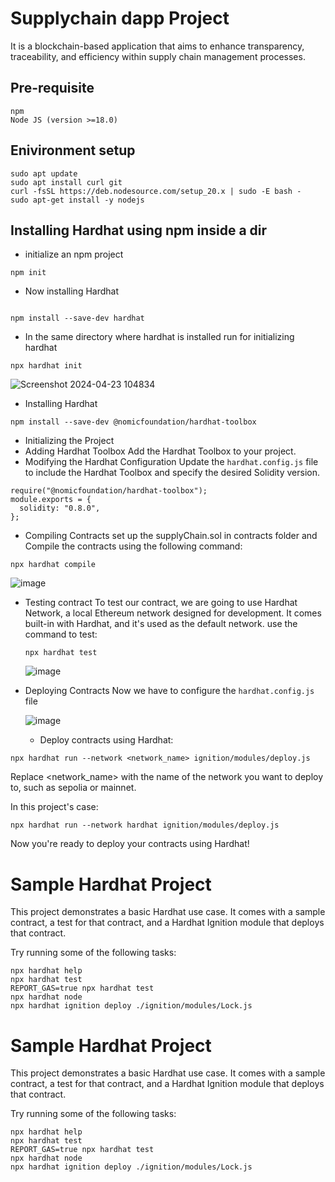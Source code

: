 
# Supplychain dapp Project

It is a blockchain-based application that aims to enhance transparency, traceability, and efficiency within supply chain management processes.

## Pre-requisite
```
npm
Node JS (version >=18.0)
```
## Enivironment setup
```
sudo apt update
sudo apt install curl git
curl -fsSL https://deb.nodesource.com/setup_20.x | sudo -E bash -
sudo apt-get install -y nodejs
```
## Installing Hardhat using npm inside a dir
- initialize an npm project
```
npm init
```
- Now installing Hardhat
```

npm install --save-dev hardhat
```
- In the same directory where hardhat is installed run for initializing hardhat
```
npx hardhat init
```

![Screenshot 2024-04-23 104834](https://github.com/Mragankk/supplychain_dapp/assets/145200189/06ac5459-194f-4528-959f-07ce42d65f9b)

- Installing Hardhat
```
npm install --save-dev @nomicfoundation/hardhat-toolbox
```
- Initializing the Project
- Adding Hardhat Toolbox
Add the Hardhat Toolbox to your project.
- Modifying the Hardhat Configuration
Update the `hardhat.config.js` file to include the Hardhat Toolbox and specify the desired Solidity version.

```
require("@nomicfoundation/hardhat-toolbox");
module.exports = {
  solidity: "0.8.0",
};
```
- Compiling Contracts
set up the supplyChain.sol in contracts folder and 
Compile the contracts using the following command:
```
npx hardhat compile
```
  ![image](https://github.com/Mragankk/supplychain_dapp/assets/145200189/db8639d2-9f90-4432-a322-500484d7dbd3)

- Testing contract
  To test our contract, we are going to use Hardhat Network, a local Ethereum network designed for development. It comes built-in with Hardhat, and it's used as the default network. use the command to test:
  ```
  npx hardhat test
  ```
  ![image](https://github.com/Mragankk/supplychain_dapp/assets/145200189/866337f6-68c8-4ea5-883b-1613e5288422)

- Deploying Contracts
Now we have to configure the `hardhat.config.js` file

  ![image](https://github.com/Mragankk/supplychain_dapp/assets/145200189/41f97782-927e-4b17-a05c-3e95057c53f2)

  - Deploy contracts using Hardhat:
```
npx hardhat run --network <network_name> ignition/modules/deploy.js
```
Replace <network_name> with the name of the network you want to deploy to, such as sepolia or mainnet.

In this project's case:
```
npx hardhat run --network hardhat ignition/modules/deploy.js
```
Now you're ready to deploy your contracts using Hardhat!








# Sample Hardhat Project

This project demonstrates a basic Hardhat use case. It comes with a sample contract, a test for that contract, and a Hardhat Ignition module that deploys that contract.

Try running some of the following tasks:

```shell
npx hardhat help
npx hardhat test
REPORT_GAS=true npx hardhat test
npx hardhat node
npx hardhat ignition deploy ./ignition/modules/Lock.js
```

# Sample Hardhat Project

This project demonstrates a basic Hardhat use case. It comes with a sample contract, a test for that contract, and a Hardhat Ignition module that deploys that contract.

Try running some of the following tasks:

```shell
npx hardhat help
npx hardhat test
REPORT_GAS=true npx hardhat test
npx hardhat node
npx hardhat ignition deploy ./ignition/modules/Lock.js
```
